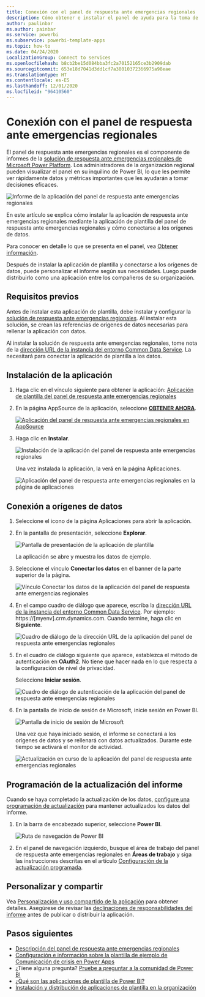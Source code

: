 ```yaml
---
title: Conexión con el panel de respuesta ante emergencias regionales
description: Cómo obtener e instalar el panel de ayuda para la toma de decisiones de la COVID-19 para la aplicación de plantilla de respuesta ante emergencias regionales y cómo conectarse a los datos
author: paulinbar
ms.author: painbar
ms.service: powerbi
ms.subservice: powerbi-template-apps
ms.topic: how-to
ms.date: 04/24/2020
LocalizationGroup: Connect to services
ms.openlocfilehash: b8cb2be15d084bba3fc2a70152165ce3b2909dab
ms.sourcegitcommit: 653e18d7041d3dd1cf7a38010372366975a98eae
ms.translationtype: HT
ms.contentlocale: es-ES
ms.lasthandoff: 12/01/2020
ms.locfileid: "96410560"
---
```

# <a name="connect-to-the-regional-emergency-response-dashboard"></a>Conexión con el panel de respuesta ante emergencias regionales
El panel de respuesta ante emergencias regionales es el componente de informes de la [solución de respuesta ante emergencias regionales de Microsoft Power Platform](/powerapps/sample-apps/regional-emergency-response/overview). Los administradores de la organización regional pueden visualizar el panel en su inquilino de Power BI, lo que les permite ver rápidamente datos y métricas importantes que les ayudarán a tomar decisiones eficaces.

![Informe de la aplicación del panel de respuesta ante emergencias regionales](media/service-connect-to-regional-emergency-response/service-regional-emergency-response-app-report.png)

En este artículo se explica cómo instalar la aplicación de respuesta ante emergencias regionales mediante la aplicación de plantilla del panel de respuesta ante emergencias regionales y cómo conectarse a los orígenes de datos.

Para conocer en detalle lo que se presenta en el panel, vea [Obtener información](/powerapps/sample-apps/regional-emergency-response/portals-admin-reporting#get-insights).

Después de instalar la aplicación de plantilla y conectarse a los orígenes de datos, puede personalizar el informe según sus necesidades. Luego puede distribuirlo como una aplicación entre los compañeros de su organización.

## <a name="prerequisites"></a>Requisitos previos

Antes de instalar esta aplicación de plantilla, debe instalar y configurar la [solución de respuesta ante emergencias regionales](/powerapps/sample-apps/regional-emergency-response/deploy). Al instalar esta solución, se crean las referencias de orígenes de datos necesarias para rellenar la aplicación con datos.

Al instalar la solución de respuesta ante emergencias regionales, tome nota de la [dirección URL de la instancia del entorno Common Data Service](/powerapps/sample-apps/regional-emergency-response/deploy#step-5-configure-and-publish-power-bi-dashboard). La necesitará para conectar la aplicación de plantilla a los datos.

## <a name="install-the-app"></a>Instalación de la aplicación

1. Haga clic en el vínculo siguiente para obtener la aplicación: [Aplicación de plantilla del panel de respuesta ante emergencias regionales](https://appsource.microsoft.com/product/power-bi/powerapps_cxo.regional_response)

1. En la página AppSource de la aplicación, seleccione [**OBTENER AHORA**](https://appsource.microsoft.com/product/power-bi/powerapps_cxo.regional_response).

    [![Aplicación del panel de respuesta ante emergencias regionales en AppSource](media/service-connect-to-regional-emergency-response/service-regional-emergency-response-app-appsource-get-it-now.png)](https://appsource.microsoft.com/product/power-bi/powerapps_cxo.regional_response)

1. Haga clic en **Instalar**. 

    ![Instalación de la aplicación del panel de respuesta ante emergencias regionales](media/service-connect-to-regional-emergency-response/service-regional-emergency-response-select-install.png)

    Una vez instalada la aplicación, la verá en la página Aplicaciones.

   ![Aplicación del panel de respuesta ante emergencias regionales en la página de aplicaciones](media/service-connect-to-regional-emergency-response/service-regional-emergency-response-app-apps-page-icon.png)

## <a name="connect-to-data-sources"></a>Conexión a orígenes de datos

1. Seleccione el icono de la página Aplicaciones para abrir la aplicación.

1. En la pantalla de presentación, seleccione **Explorar**.

   ![Pantalla de presentación de la aplicación de plantilla](media/service-connect-to-regional-emergency-response/service-regional-emergency-response-app-splash-screen.png)

   La aplicación se abre y muestra los datos de ejemplo.

1. Seleccione el vínculo **Conectar los datos** en el banner de la parte superior de la página.

   ![Vínculo Conectar los datos de la aplicación del panel de respuesta ante emergencias regionales](media/service-connect-to-regional-emergency-response/service-regional-emergency-response-app-connect-data.png)

1. En el campo cuadro de diálogo que aparece, escriba la [dirección URL de la instancia del entorno Common Data Service](/powerapps/sample-apps/emergency-response/deploy-configure#publish-the-power-bi-dashboard). Por ejemplo: https://[myenv].crm.dynamics.com. Cuando termine, haga clic en **Siguiente**.

   ![Cuadro de diálogo de la dirección URL de la aplicación del panel de respuesta ante emergencias regionales](media/service-connect-to-regional-emergency-response/service-regional-emergency-response-app-url-dialog.png)

1. En el cuadro de diálogo siguiente que aparece, establezca el método de autenticación en **OAuth2**. No tiene que hacer nada en lo que respecta a la configuración de nivel de privacidad.

   Seleccione **Iniciar sesión**.

   ![Cuadro de diálogo de autenticación de la aplicación del panel de respuesta ante emergencias regionales](media/service-connect-to-regional-emergency-response/service-regional-emergency-response-app-authentication-dialog.png)

1. En la pantalla de inicio de sesión de Microsoft, inicie sesión en Power BI.

   ![Pantalla de inicio de sesión de Microsoft](media/service-connect-to-regional-emergency-response/service-regional-emergency-response-app-microsoft-login.png)

   Una vez que haya iniciado sesión, el informe se conectará a los orígenes de datos y se rellenará con datos actualizados. Durante este tiempo se activará el monitor de actividad.

   ![Actualización en curso de la aplicación del panel de respuesta ante emergencias regionales](media/service-connect-to-regional-emergency-response/service-regional-emergency-response-app-refresh-monitor.png)

## <a name="schedule-report-refresh"></a>Programación de la actualización del informe

Cuando se haya completado la actualización de los datos, [configure una programación de actualización](../connect-data/refresh-scheduled-refresh.md) para mantener actualizados los datos del informe.

1. En la barra de encabezado superior, seleccione **Power BI**.

   ![Ruta de navegación de Power BI](media/service-connect-to-regional-emergency-response/service-regional-emergency-response-app-powerbi-breadcrumb.png)

1. En el panel de navegación izquierdo, busque el área de trabajo del panel de respuesta ante emergencias regionales en **Áreas de trabajo** y siga las instrucciones descritas en el artículo [Configuración de la actualización programada](../connect-data/refresh-scheduled-refresh.md).

## <a name="customize-and-share"></a>Personalizar y compartir

Vea [Personalización y uso compartido de la aplicación](../connect-data/service-template-apps-install-distribute.md#customize-and-share-the-app) para obtener detalles. Asegúrese de revisar las [declinaciones de responsabilidades del informe](/powerapps/sample-apps/regional-emergency-response/overview#disclaimer) antes de publicar o distribuir la aplicación.

## <a name="next-steps"></a>Pasos siguientes
* [Descripción del panel de respuesta ante emergencias regionales](/powerapps/sample-apps/regional-emergency-response/portals-admin-reporting#get-insights)
* [Configuración e información sobre la plantilla de ejemplo de Comunicación de crisis en Power Apps](/powerapps/maker/canvas-apps/sample-crisis-communication-app)
* ¿Tiene alguna pregunta? [Pruebe a preguntar a la comunidad de Power BI](https://community.powerbi.com/)
* [¿Qué son las aplicaciones de plantilla de Power BI?](../connect-data/service-template-apps-overview.md)
* [Instalación y distribución de aplicaciones de plantilla en la organización](../connect-data/service-template-apps-install-distribute.md)